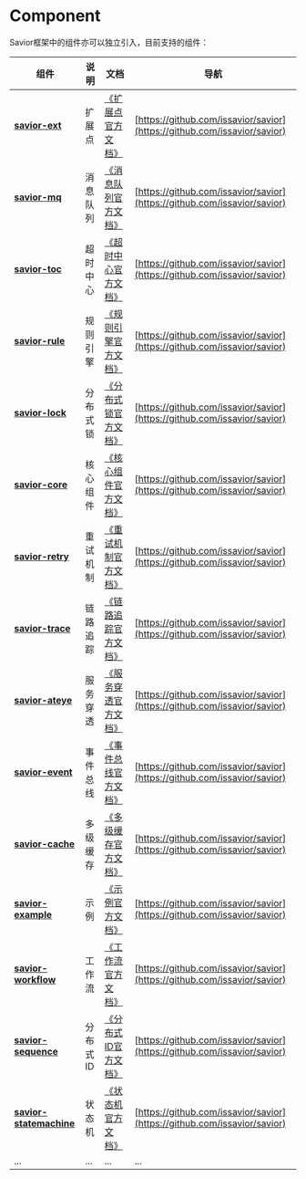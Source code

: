 # Component
Savior框架中的组件亦可以独立引入，目前支持的组件：

| 组件                                                | 说明    | 文档                                  | 导航                                                                       |
|---------------------------------------------------|-------|-------------------------------------|--------------------------------------------------------------------------|
| **[savior-ext](savior-ext.md)**                   | 扩展点   | [《扩展点官方文档》](savior-ext.md)          | [https://github.com/issavior/savior](https://github.com/issavior/savior) |   
| **[savior-mq](savior-mq.md)**                     | 消息队列  | [《消息队列官方文档》](savior-mq.md)          | [https://github.com/issavior/savior](https://github.com/issavior/savior) | 
| **[savior-toc](savior-toc.md)**                   | 超时中心  | [《超时中心官方文档》](savior-toc.md)         | [https://github.com/issavior/savior](https://github.com/issavior/savior) | 
| **[savior-rule](savior-rule.md)**                 | 规则引擎  | [《规则引擎官方文档》](savior-rule.md)        | [https://github.com/issavior/savior](https://github.com/issavior/savior) | 
| **[savior-lock](savior-lock.md)**                 | 分布式锁  | [《分布式锁官方文档》](savior-lock.md)        | [https://github.com/issavior/savior](https://github.com/issavior/savior) | 
| **[savior-core](savior-core.md)**                 | 核心组件  | [《核心组件官方文档》](savior-core.md)        | [https://github.com/issavior/savior](https://github.com/issavior/savior) | 
| **[savior-retry](savior-retry.md)**               | 重试机制  | [《重试机制官方文档》](savior-retry.md)       | [https://github.com/issavior/savior](https://github.com/issavior/savior) | 
| **[savior-trace](savior-trace.md)**               | 链路追踪  | [《链路追踪官方文档》](savior-trace.md)       | [https://github.com/issavior/savior](https://github.com/issavior/savior) |  
| **[savior-ateye](savior-ateye.md)**               | 服务穿透  | [《服务穿透官方文档》](savior-ateye.md)       | [https://github.com/issavior/savior](https://github.com/issavior/savior) |   
| **[savior-event](savior-event.md)**               | 事件总线  | [《事件总线官方文档》](savior-event.md)       | [https://github.com/issavior/savior](https://github.com/issavior/savior) |   
| **[savior-cache](savior-cache.md)**               | 多级缓存  | [《多级缓存官方文档》](savior-cache.md)       | [https://github.com/issavior/savior](https://github.com/issavior/savior) | 
| **[savior-example](savior-example.md)**           | 示例    | [《示例官方文档》](savior-example.md)       | [https://github.com/issavior/savior](https://github.com/issavior/savior) | 
| **[savior-workflow](savior-workflow.md)**         | 工作流   | [《工作流官方文档》](savior-workflow.md)     | [https://github.com/issavior/savior](https://github.com/issavior/savior) | 
| **[savior-sequence](savior-sequence.md)**         | 分布式ID | [《分布式ID官方文档》](savior-sequence.md)   | [https://github.com/issavior/savior](https://github.com/issavior/savior) | 
| **[savior-statemachine](savior-statemachine.md)** | 状态机   | [《状态机官方文档》](savior-statemachine.md) | [https://github.com/issavior/savior](https://github.com/issavior/savior) | 
| ...                                               | ...   | ...                                 | ...                                                                      | 


